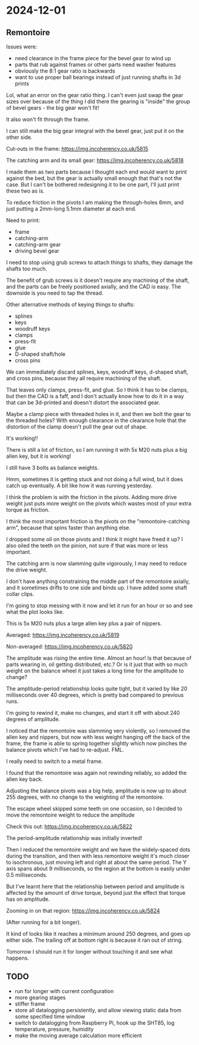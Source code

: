 # 2024-12-01

## Remontoire

Issues were:

 * need clearance in the frame piece for the bevel gear to wind up
 * parts that rub against frames or other parts need washer features
 * obviously the 8:1 gear ratio is backwards
 * want to use proper ball bearings instead of just running shafts in 3d prints

Lol, what an error on the gear ratio thing. I can't even just swap the gear sizes over
because of the thing I did there the gearing is "inside" the group of bevel
gears - the big gear won't fit!

It also won't fit through the frame.

I can still make the big gear integral with the bevel gear, just put it on the other side.

Cut-outs in the frame: https://img.incoherency.co.uk/5815

The catching arm and its small gear: https://img.incoherency.co.uk/5818

I made them as two parts because I thought each end would want to print against the bed,
but the gear is actually small enough that that's not the case. But I can't be bothered
redesigning it to be one part, I'll just print these two as is.

To reduce friction in the pivots I am making the through-holes 6mm, and just putting
a 2mm-long 5.1mm diameter at each end.

Need to print:

 * frame
 * catching-arm
 * catching-arm gear
 * driving bevel gear

I need to stop using grub screws to attach things to shafts, they damage the shafts too much.

The benefit of grub screws is it doesn't require any machining of the shaft, and the
parts can be freely positioned axially, and the CAD is easy. The downside is you need
to tap the thread.

Other alternative methods of keying things to shafts:

 * splines
 * keys
 * woodruff keys
 * clamps
 * press-fit
 * glue
 * D-shaped shaft/hole
 * cross pins

We can immediately discard splines, keys, woodruff keys, d-shaped shaft, and cross pins,
because they all require machining of the shaft.

That leaves only clamps, press-fit, and glue. So I think it has to be clamps, but then
the CAD is a faff, and I don't actually know how to do it in a way that can be 3d-printed and
doesn't distort the associated gear.

Maybe a clamp piece with threaded holes in it, and then we bolt the
gear to the threaded holes? With enough clearance in the clearance hole that the distortion
of the clamp doesn't pull the gear out of shape.

It's working!!

There is still a lot of friction, so I am running it with 5x M20 nuts plus a big allen key,
but it is working!

I still have 3 bolts as balance weights.

Hmm, sometimes it is getting stuck and not doing a full wind, but it does catch up eventually.
A bit like how it was running yesterday.

I think the problem is with the friction in the pivots. Adding more drive weight just puts
more weight on the pivots which wastes most of your extra torque as friction.

I think the most important friction is the pivots on the "remontoire-catching arm", because
that spins faster than anything else.

I dropped some oil on those pivots and I think it might have freed it up? I also oiled the teeth
on the pinion, not sure if that was more or less important.

The catching arm is now slamming quite vigorously, I may need to reduce the drive weight.

I don't have anything constraining the middle part of the remontoire axially,
and it sometimes drifts to one side and binds up. I have added some shaft collar clips.

I'm going to stop messing with it now and let it run for an hour or so and see what the plot
looks like.

This is 5x M20 nuts plus a large allen key plus a pair of nippers.

Averaged: https://img.incoherency.co.uk/5819

Non-averaged: https://img.incoherency.co.uk/5820

The amplitude was rising the entire time. Almost an hour! Is that because of parts wearing in,
oil getting distributed, etc.? Or is it just that with so much weight on the balance wheel
it just takes a long time for the amplitude to change?

The amplitude-period relationship looks quite tight, but it varied by like 20 milliseconds
over 40 degrees, which is pretty bad compared to previous runs.

I'm going to rewind it, make no changes, and start it off with about 240 degrees of amplitude.

I noticed that the remontoire was slamming very violently, so I removed the allen key and
nippers, but now with less weight hanging off the back of the frame, the frame is able
to spring together slightly which now pinches the balance pivots which I've had
to re-adjust. FML.

I really need to switch to a metal frame.

I found that the remontoire was again not rewinding reliably, so added the allen key back.

Adjusting the balance pivots was a big help, amplitude is now up to about 255 degrees, with
no change to the weighting of the remontoire.

The escape wheel skipped some teeth on one occasion, so I decided to move the remontoire weight
to reduce the amplitude

Check this out: https://img.incoherency.co.uk/5822

The period-amplitude relationship was initially inverted!

Then I reduced the remontoire weight and we have the widely-spaced dots during the
transition, and then with less remontoire weight it's much closer to isochronous, just moving
left and right at about the same period. The Y axis spans about 9 milliseconds, so the
region at the bottom is easily under 0.5 milliseconds.

But I've learnt here that the relationship between period and amplitude
is affected by the amount of drive torque, beyond just the effect that torque has
on amplitude.

Zooming in on that region: https://img.incoherency.co.uk/5824

(After running for a bit longer).

It kind of looks like it reaches a minimum around 250 degrees, and goes up either side.
The trailing off at bottom right is because it ran out of string.

Tomorrow I should run it for longer without touching it and see what happens.

## TODO

 * run for longer with current configuration
 * more gearing stages
 * stiffer frame
 * store all datalogging persistently, and allow viewing static data from some specified time window
 * switch to datalogging from Raspberry Pi, hook up the SHT85, log temperature, pressure, humidity
 * make the moving average calculation more efficient
